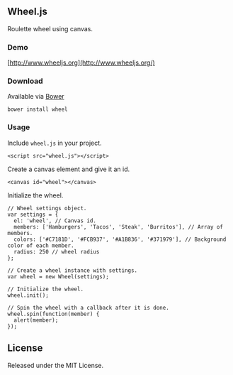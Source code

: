 ## Wheel.js

Roulette wheel using canvas.

### Demo

[http://www.wheeljs.org](http://www.wheeljs.org/)

### Download

Available via [Bower](http://bower.io/)

```
bower install wheel
```

### Usage

Include `wheel.js` in your project.

```
<script src="wheel.js"></script>
```

Create a canvas element and give it an id.

```
<canvas id="wheel"></canvas>
```

Initialize the wheel.

```
// Wheel settings object.
var settings = {                                                         
  el: 'wheel', // Canvas id.
  members: ['Hamburgers', 'Tacos', 'Steak', 'Burritos'], // Array of members.
  colors: ['#C7181D', '#FCB937', '#A1B836', '#371979'], // Background color of each member.
  radius: 250 // wheel radius
};                                                                       

// Create a wheel instance with settings.
var wheel = new Wheel(settings);

// Initialize the wheel.                                                         
wheel.init();

// Spin the wheel with a callback after it is done.
wheel.spin(function(member) {                                            
  alert(member);                                                         
});                                                                       
```

## License

Released under the MIT License.
